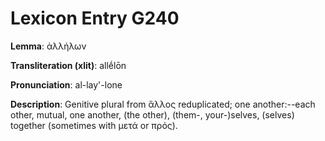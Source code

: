 # Lexicon Entry G240

**Lemma**: ἀλλήλων

**Transliteration (xlit)**: allḗlōn

**Pronunciation**: al-lay'-lone

**Description**:
Genitive plural from ἄλλος reduplicated; one another:--each other, mutual, one another, (the other), (them-, your-)selves, (selves) together (sometimes with μετά or πρός).
